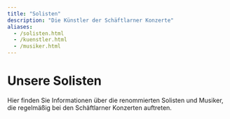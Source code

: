 ```yaml
---
title: "Solisten"
description: "Die Künstler der Schäftlarner Konzerte"
aliases:
  - /solisten.html
  - /kuenstler.html
  - /musiker.html
---
```


# Unsere Solisten

Hier finden Sie Informationen über die renommierten Solisten und Musiker, die regelmäßig bei den Schäftlarner Konzerten auftreten.